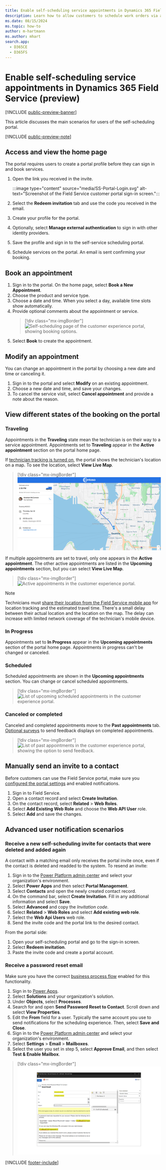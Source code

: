 ```yaml
---
title: Enable self-scheduling service appointments in Dynamics 365 Field Service (preview)
description: Learn how to allow customers to schedule work orders via a customer portal in Dynamics 365 Field Service.
ms.date: 08/15/2024
ms.topic: how-to
author: m-hartmann
ms.author: mhart
search.app:
  - D365CE
  - D365FS
---
```


# Enable self-scheduling service appointments in Dynamics 365 Field Service (preview)

[!INCLUDE [public-preview-banner](../includes/public-preview-banner.md)]

This article discusses the main scenarios for users of the self-scheduling portal.

[!INCLUDE [public-preview-note](../includes/public-preview-note.md)]

## Access and view the home page

The portal requires users to create a portal profile before they can sign in and book services.

1. Open the link you received in the invite.

   :::image type="content" source="media/SS-Portal-Login.svg" alt-text="Screenshot of the Field Service customer portal sign-in screen.":::

1. Select the **Redeem invitation** tab and use the code you received in the email.
1. Create your profile for the portal.
1. Optionally, select **Manage external authentication** to sign in with other identity providers.
1. Save the profile and sign in to the self-service scheduling portal.
1. Schedule services on the portal. An email is sent confirming your booking.

## Book an appointment

1. Sign in to the portal. On the home page, select **Book a New Appointment**.
1. Choose the product and service type.
1. Choose a date and time. When you select a day, available time slots show automatically.
1. Provide optional comments about the appointment or service.
    > [!div class="mx-imgBorder"]
    > ![Self-scheduling page of the customer experience portal, showing booking options.](./media/homepage-self-scheduling-with-selected.jpg)
1. Select **Book** to create the appointment.

## Modify an appointment

You can change an appointment in the portal by choosing a new date and time or canceling it.

1. Sign in to the portal and select **Modify** on an existing appointment.
1. Choose a new date and time, and save your changes.
1. To cancel the service visit, select **Cancel appointment** and provide a note about the reason.

## View different states of the booking on the portal

### Traveling

Appointments in the **Traveling** state mean the technician is on their way to a service appointment. Appointments set to **Traveling** appear in the **Active appointment** section on the portal home page.

If [technician tracking is turned on](customer-portal-technician-tracking.md), the portal shows the technician's location on a map. To see the location, select **View Live Map**.

> [!div class="mx-imgBorder"]
> ![Screenshot of the customer portal showing active technician details.](./media/TMT-Desktop-Traveling.png)

If multiple appointments are set to travel, only one appears in the **Active appointment**. The other active appointments are listed in the **Upcoming appointments** section, but you can select **View Live Map**.

> [!div class="mx-imgBorder"]
> ![Active appointments in the customer experience portal.](./media/homepage-homepage-with-1-booking-in-travelling-state-which-has-link-to-tmt.jpg)

> [!NOTE]
> Technicians must [share their location from the Field Service mobile app](mobile/track-technician-location.md) for location tracking and the estimated travel time. There's a small delay between their actual location and the location on the map. The delay can increase with limited network coverage of the technician's mobile device.

### In Progress

Appointments set to **In Progress** appear in the **Upcoming appointments** section of the portal home page. Appointments in progress can't be changed or canceled.

### Scheduled

Scheduled appointments are shown in the **Upcoming appointments** section. You can change or cancel scheduled appointments.

> [!div class="mx-imgBorder"]
> ![List of upcoming scheduled appointments in the customer experience portal.](./media/homepage-homepage-with-upcoming-bookings.jpg)

### Canceled or completed

Canceled and completed appointments move to the **Past appointments** tab. [Optional surveys](create-configure-customer-portal.md) to send feedback displays on completed appointments.

> [!div class="mx-imgBorder"]
> ![List of past appointments in the customer experience portal, showing the option to send feedback.](./media/homepage-past-bookings-with-send-feedback-option-for-completed-bookings.jpg)

## Manually send an invite to a contact

Before customers can use the Field Service portal, make sure you [configured the portal settings](create-configure-customer-portal.md) and enabled notifications.

1. Sign in to Field Service.
1. Open a contact record and select **Create Invitation**.
1. On the contact record, select **Related** > **Web Roles**.
1. Select **Add Existing Web Role** and choose the **Web API User** role.
1. Select **Add** and save the changes.

## Advanced user notification scenarios

### Receive a new self-scheduling invite for contacts that were deleted and added again

A contact with a matching email only receives the portal invite once, even if the contact is deleted and readded to the system. To resend an invite:

1. Sign in to the [Power Platform admin center](https://admin.powerplatform.microsoft.com) and select your organization's environment.
1. Select **Power Apps** and then select **Portal Management**.
1. Select **Contacts** and open the newly created contact record.
1. On the command bar, select **Create Invitation**. Fill in any additional information and select **Save**.
1. Select **Advanced** and copy the *Invitation code*.
1. Select **Related** > **Web Roles** and select **Add existing web role**.
1. Select the **Web Api Users** web role.
1. Send the invite code and the portal link to the desired contact.

From the portal side:

1. Open your self-scheduling portal and go to the sign-in screen.
1. Select **Redeem invitation**.
1. Paste the invite code and create a portal account.

### Receive a password reset email

Make sure you have the correct [business process flow](/power-automate/create-business-process-flow) enabled for this functionality.

1. Sign in to [Power Apps](https://make.powerapps.com/).
1. Select **Solutions** and your organization's solution.
1. Under **Objects**, select **Processes**.
1. Search for and open **Send Password Reset to Contact**. Scroll down and select **View Properties**.
1. Edit the **From** field for a user. Typically the same account you use to send notifications for the scheduling experience. Then, select **Save and Close**.
1. Sign in to the [Power Platform admin center](https://admin.powerplatform.microsoft.com) and select your organization's environment.
1. Select **Settings** > **Email** > **Mailboxes**.
1. Select the user you set in step 5, select **Approve Email**, and then select **Test & Enable Mailbox**.

> [!div class="mx-imgBorder"]
> ![Field Service process edit page, showing the "Send Password Reset to Contact" process.](./media/SS-Process-sendemail.PNG)

[!INCLUDE [footer-include](../includes/footer-banner.md)]
